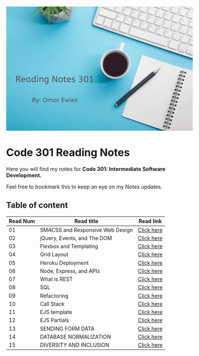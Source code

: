 ![](301-reading.png)

# Code 301 Reading Notes

Here you will find my notes for **Code 301: Intermediate Software Development.**

 Feel free to bookmark this to keep an eye on my Notes updates.



## Table of content

Read Num | Read title | Read link
------------ | ------------- | --------------
01 |  SMACSS and Responsive Web Design | [Click here](https://oebitw.github.io/301-Reading-Notes/read01)
02 |  jQuery, Events, and The DOM | [Click here]()
03 |  Flexbox and Templating | [Click here]()
04 |  Grid Layout | [Click here]()
05 |  Heroku Deployment | [Click here]()
06 |  Node, Express, and APIs | [Click here]()
07 |  What is REST | [Click here]()
08 |  SQL | [Click here]()
09 |  Refactoring | [Click here]()
10 | Call Stack | [Click here]()
11 | EJS template | [Click here]()
12 | EJS Partials | [Click here]()
13 | SENDING FORM DATA | [Click here]()
14 | DATABASE NORMALIZATION | [Click here]()
15 | DIVERSITY AND INCLUSION | [Click here]()